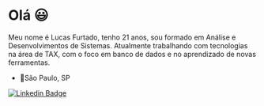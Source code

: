 # Olá 😃
Meu nome é Lucas Furtado, tenho 21 anos, sou formado em Análise e Desenvolvimentos de Sistemas.
Atualmente trabalhando com tecnologias na área de TAX, com o foco em banco de dados e no aprendizado de novas ferramentas.

- 📍São Paulo, SP

 [![Linkedin Badge](https://img.shields.io/badge/-LinkedIn-blue?style=flat-square&logo=Linkedin&logoColor=white&link=https://www.linkedin.com/in/lucas-furtado-b9a6601b7/)](https://www.linkedin.com/in/lucas-furtado-b9a6601b7/)

